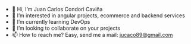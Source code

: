 - 👋 Hi, I’m Juan Carlos Condori Caviña
- 👀 I’m interested in angular projects, ecommerce and backend services
- 🌱 I’m currently learning DevOps
- 💞️ I’m looking to collaborate on your projects
- 📫 How to reach me? Easy, send me a mail: jucaco89@gmail.com

<!---
JuKaCo/JuKaCo is a ✨ special ✨ repository because its `README.md` (this file) appears on your GitHub profile.
You can click the Preview link to take a look at your changes.
--->
